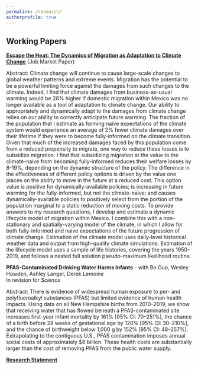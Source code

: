 ```yaml
---
permalink: /research/
authorprofile: true
---
```



<h2>Working Papers</h2>
<a href ="https://www.robertbaluja.com/assets/eth_paper.pdf"><b>Escape the Heat: The Dynamics of Migration as Adaptation to Climate Change</b></a> (Job Market Paper)
<br style="line-height: 5px" />
  <p>Abstract: Climate change will continue to cause large-scale changes to global
weather patterns and extreme events. Migration has the potential to be a
powerful limiting force against the damages from such changes to the climate.
Indeed, I find that climate damages from business-as-usual warming would be 28%
higher if domestic migration within Mexico was no longer available as a tool of
adaptation to climate change.  Our ability to appropriately and dynamically
adapt to the damages from climate change relies on our ability to correctly
anticipate future warming. The fraction of the population that I estimate as
forming naive expectations of the climate system would experience an average of
2% fewer climate damages over their lifetime if they were to become fully-informed on
the climate transition. Given that much of the increased damages faced by this population
come from a reduced propensity to migrate, one way to reduce these losses is to
subsidize migration. I find that subsidizing migration at the value to the
climate-naive from becoming fully-informed reduces their welfare losses by
8-19%, depending on the dynamic structure of the policy. The difference in the
effectiveness of different policy options is driven by the value one places on the
ability to move in the future at a reduced cost. This option value is positive
for dynamically-available policies; is increasing in future warming for the
fully-informed, but not the climate-naive; and causes dynamically-available
policies to positively select from the portion of the population marginal to a
static reduction of moving costs. To provide answers to my research questions, I
develop and estimate a dynamic lifecycle model of migration within Mexico. I
combine this with a non-stationary and spatially-varying model of the climate,
in which I allow for both fully-informed and naive expectations of the future
progression of climate change. Estimation of the climate model uses daily-level
historical weather data and output from high-quality climate simulations.
Estimation of the lifecycle model uses a sample of life histories, covering the
years 1950-2019, and follows a nested full solution pseudo-maximum likelihood
routine.</p>
<b>PFAS-Contaminated Drinking Water Harms Infants</b> - with Bo Guo, Wesley Howden, Ashley Langer, Derek Lemoine
<br style="line-height: 5px" /> In revision for <i>Science </i>
  <p>Abstract: There is evidence of widespread human exposure to per- and polyfluoroalkyl substances (PFAS) but limited evidence of human health impacts. Using data on all New Hampshire births from 2010–2019, we show that receiving water that has flowed beneath a PFAS-contaminated site increases first-year infant mortality by 161% [95% CI: 70–251%], the chance of a birth before 28 weeks of gestational age by 120% [95% CI: 30–210%], and the chance of birthweight below 1,000 g by 152% [95% CI: 48–257%]. Extrapolating to the contiguous U.S., PFAS contamination imposes annual social costs of approximately $8 billion. These health costs are substantially larger than the cost of removing PFAS from the public water supply.</p>

<a href ="https://www.robertbaluja.com/assets/research_statement.pdf"><b>Research Statement</b></a>
